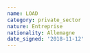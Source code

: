 ```yaml
---
name: LOAD
category: private_sector
nature: Entreprise
nationality: Allemagne
date_signed: '2018-11-12'
---
```

    